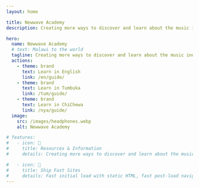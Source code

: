 ```yaml
---
layout: home

title: Newwave Academy
description: Creating more ways to discover and learn about the music industry.

hero:
  name: Newwave Academy
  # text: Malawi to the world
  tagline: Creating more ways to discover and learn about the music industry.
  actions:
    - theme: brand
      text: Learn in English
      link: /en/guide/
    - theme: brand
      text: Learn in Tumbuka
      link: /tum/guide/
    - theme: brand
      text: Learn in ChiChewa
      link: /nya/guide/
  image:
    src: /images/headphones.webp
    alt: Newwave Academy

# features:
#   - icon: 📝
#     title: Resources & Information
#     details: Creating more ways to discover and learn about the music industry.

#   - icon: 🚀
#     title: Ship Fast Sites
#     details: Fast initial load with static HTML, fast post-load navigation with client-side routing.
---
```

<style>

:root {
  --vp-home-hero-image-background-image: -webkit-linear-gradient(-45deg, #0DA2E3 50%,#0DA2E3 50%,transparent 100%);
  
  --vp-home-hero-image-filter: blur(40px);
  
}

@media (min-width: 340px) {
  :root {
    --vp-home-hero-image-filter: blur(40px);
  }
}

@media (min-width: 640px) {
  :root {
    --vp-home-hero-image-filter: blur(60px);
  }
}

@media (min-width: 960px) {
  :root {
    --vp-home-hero-image-filter: blur(80px);
  }
}
</style>
